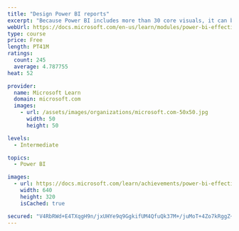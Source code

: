 ```yaml
---
title: "Design Power BI reports"
excerpt: "Because Power BI includes more than 30 core visuals, it can be challenging for a beginner to select the correct visual. This module will guide you through selecting the most appropriate visual type to meet your design and report layout requirements."
webUrl: https://docs.microsoft.com/en-us/learn/modules/power-bi-effective-reports/
type: course
price: Free
length: PT41M
ratings:
  count: 245
  average: 4.787755
heat: 52

provider:
  name: Microsoft Learn
  domain: microsoft.com
  images:
    - url: /assets/images/organizations/microsoft.com-50x50.jpg
      width: 50
      height: 50

levels:
  - Intermediate

topics:
  - Power BI

images:
  - url: https://docs.microsoft.com/learn/achievements/power-bi-effective-reports-social.png
    width: 640
    height: 320
    isCached: true

secured: "V4RbRWd+E4TXqgH9n/jxUHYe9q9GgkifUM4QfuQk37M+/juMoT+4Zo7kRggZ+Cv5L2vMoDzd0a7WZpJOqqIXMhML/HgSrGKHwffKS7hTx8PK32r0onF+ZDN0dwc1LOH4+ex675KLzjg/kQb8t6H2qr/pcliIAYaUOaX2Zq8USx4JaPDk0SYzFx7SgV6meTM4jUxSAsOe+w4u/YDjdtIeW5B6LU/SyXJ1RClPMlftSv5cuKC7gByd2qvG9vyUO+d1qvEIZgzlKg02PH2Ad9+zs8wn9AQPtHjWHq0eGkDQ4NtEvwFRpjDjMeAXuQXUDS3C8q6ii2m/wTNLQriWCV2nh5uny6v6UoZSkrmWOHgOzhde34FZ0Yfp4vyy2ZQytm80kkLGPrixS6oejZ5eGVLwoPdVU5uOssAf7xz77xCgIa0=;Dcn5JP7DqpkEVcOabZ/ZCQ=="
---
```


